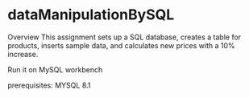 # dataManipulationBySQL

Overview
This assignment sets up a SQL database, creates a table for products, inserts sample data, and calculates new prices with a 10% increase.

Run it on MySQL workbench

prerequisites:
MYSQL 8.1
